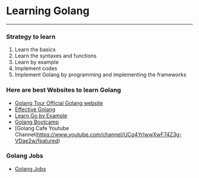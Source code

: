 # Learning Golang

****

### Strategy to learn

1. Learn the basics 
2. Learn the syntaxes and functions
3. Learn by example
4. Implement codes
5. Implement Golang by programming and implementing the frameworks



### Here are best Websites to learn Golang

- [Golang Tour Official Golang website](https://tour.golang.org/list)
- [Effective Golang ](https://golang.org/doc/effective_go.html)
- [Learn Go by Example](https://gobyexample.com/)
- [Golang Bootcamp](http://www.golangbootcamp.com/book)
- [Golang Cafe Youtube Channel(https://www.youtube.com/channel/UCq4YrlwwXwF74Z3g-VDae2w/featured)


### Golang Jobs

- [Golang Jobs](https://golang.cafe/)
